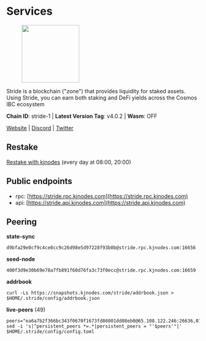 # Services

<figure><img src="https://raw.githubusercontent.com/kj89/testnet_manuals/main/pingpub/logos/stride.png" width="150" alt=""><figcaption></figcaption></figure>

Stride is a blockchain ("zone") that provides liquidity for staked assets.  Using Stride, you can earn both staking and DeFi yields across the Cosmos IBC ecosystem

**Chain ID**: stride-1 | **Latest Version Tag**: v4.0.2 | **Wasm**: OFF

[Website](https://stride.zone) | [Discord](https://discord.gg/mzQZ8dAE7u) | [Twitter](https://twitter.com/stride_zone)

## Restake

[Restake with kjnodes](https://restake.app/stride/stridevaloper1j8gkhtllnp252l6g6zwzea30e7pvzqttr9768n) (every day at 08:00, 20:00)
## Public endpoints

* rpc: [https://stride.rpc.kjnodes.com](https://stride.rpc.kjnodes.com)
* api: [https://stride.api.kjnodes.com](https://stride.api.kjnodes.com)

## Peering

**state-sync**

```
d9bfa29e0cf9c4ce0cc9c26d98e5d97228f93b0b@stride.rpc.kjnodes.com:16656
```

**seed-node**

```
400f3d9e30b69e78a7fb891f60d76fa3c73f0ecc@stride.rpc.kjnodes.com:16659
```

**addrbook**
```
curl -Ls https://snapshots.kjnodes.com/stride/addrbook.json > $HOME/.stride/config/addrbook.json
```

**live-peers** (49)
```
peers="ea6a7b2f366bc343f0670f1673fd86001dd08eb0@65.108.122.246:26636,01899588499352857c214c50451c5fa59744ace2@88.99.161.228:26656,7ee622727088106f07402fa1e9004fdb2d504bf6@176.9.188.21:51656,463b1dc6903455575079572fb23407be586f2a4b@185.16.39.37:26656,a83cd29f4f9a4711346184966f9fb6c80bb658d2@65.108.103.184:21656,ef22ceb48d8d7548fab0972a5e4a9cb3c366fc74@65.109.52.178:26656,950da031d9536b9fbd0e9f0c70d65740d11d0111@192.118.76.122:26656,4d17c6e85a1e6282efee950ff3dfe85b4b043f0f@148.251.51.144:26656,d36ac7580cc8907a00b0add8c3b047caea6df4ed@107.155.67.202:26636,28db7a664e95241930c5680ad2e1480bed3fb99f@198.244.178.213:26656,bbe196ec7c537e9dac0d2575350a1aa64700cdef@129.213.159.218:26656,5e0250a806113d60be48fab434ed81bb3e41be13@192.99.14.194:26656,0d9006337f8e25412737b511ed207c56fee547db@158.101.109.68:26656,b6bbf3fce8563bf55cee37776d1cfc3e6692c7e6@167.235.1.101:26656,20948180a8b777f9bbfae3c4bdcc340a04dffdc0@89.58.57.39:26656,c9027c0429bca7dc7a441d7764d404d50694c225@66.206.17.178:26665,a757fc9ea95a7f643d392ec9fdaa31cbf06e76d9@195.3.221.21:12256,ad6700400ff6a76b442e96e772e1f1d641bd3560@35.193.224.120:26656,6b615c7dde3e76de39474b7406bdde0ac0f31b79@23.88.69.22:28666,5093547fdf0430143ac66b4ee55d80e6542a6c10@217.174.247.163:26656,20f56a68a04eedc764b7e1b87b7032a50b9d4fe9@51.81.155.97:10456,d77e7918b9f9e21ee60a8e03075ca3e5f7353912@162.55.4.253:26656,c124ce0b508e8b9ed1c5b6957f362225659b5343@144.76.177.187:26656,1387946c04bceb472113f657f55f670f71709230@65.108.4.188:12256,4040b0b8a983a8073319163c5ab67cb1b0a19d36@185.245.182.112:26656,6856de6f0c70a850db2b58deb43d568fced4a524@35.208.90.201:26656,04b797b5a56fb939a97a3c7d9c3230d09b85e8d7@93.189.30.118:26656,d13d51e660dbd89d6660ac9b61957c5e727efdae@135.181.130.145:6000,63722a9aed0225d7a5f6a49d1c53b5c979137b13@74.96.207.60:26656,be0522cbc5ea30f14355ff6d05ed4b9cf47d7dda@188.172.228.162:26656,ebc272824924ea1a27ea3183dd0b9ba713494f83@185.16.39.158:26886,d9bfa29e0cf9c4ce0cc9c26d98e5d97228f93b0b@65.109.88.38:16656,15bc324fbf6ed5347d9a6450bb73f7251c3f2b95@167.235.107.42:27012,1ec2a654e00e22279ee50f13f074f2bce7218681@15.235.114.194:10156,18704d8ffb35d412adb3fb8eea62c894cf175e75@86.48.26.130:26656,8d7d0f32d53467c4d5e8871faf4ec58ea970fed2@157.90.179.182:26456,6a6a70719d44dfdaa74a074f017dc1f1ff23da62@146.59.0.123:6000,5b20fde898024d705cba65ba9a9352f8a4a2d8d2@23.88.32.150:27012,a2128f5552cf4ae60a769999c7fddc5d9d44d149@15.235.42.151:26661,9ee75491e354965d8bfd8434aa093f8613bc1dce@65.108.238.103:12256,2f6a21a94be87df4c2a2d82683e6ea99b7b6b02b@50.21.173.78:26656,2254e6968e5c7ebc98ef5b79b388502fa44e10e1@5.161.134.44:26656,dc9241e56b67b2d9b39a79f4aa9dc432d78c1dbc@195.3.223.204:10156,b212d5740b2e11e54f56b072dc13b6134650cfb5@164.152.160.97:26656,df3f533e6b9776c11f08da804edcb810cbdd2080@65.108.234.23:12256,a3f95b0b15c31a68a7535f6068c4e14b95e90dcf@65.109.92.240:21016,f93ce5616f45d6c20d061302519a5c2420e3475d@135.125.5.31:54356,157000d06040f2a7b981c6f062da0c9da0e6e6af@194.163.163.0:26656,89757803f40da51678451735445ad40d5b15e059@169.155.168.67:26656"
sed -i 's|^persistent_peers *=.*|persistent_peers = "'$peers'"|' $HOME/.stride/config/config.toml
```
